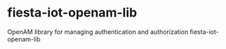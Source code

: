 # fiesta-iot-openam-lib
OpenAM library for managing authentication and authorization fiesta-iot-openam-lib
